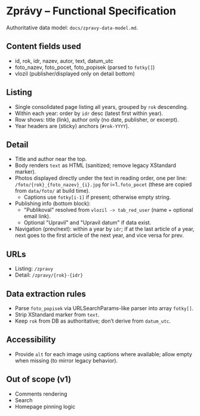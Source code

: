 # Zprávy – Functional Specification

Authoritative data model: `docs/zpravy-data-model.md`.

## Content fields used

- id, rok, idr, nazev, autor, text, datum_utc
- foto_nazev, foto_pocet, foto_popisek (parsed to `fotky[]`)
- vlozil (publisher/displayed only on detail bottom)

## Listing

- Single consolidated page listing all years, grouped by `rok` descending.
- Within each year: order by `idr` desc (latest first within year).
- Row shows: title (link), author only (no date, publisher, or excerpt).
- Year headers are (sticky) anchors (`#rok-YYYY`).

## Detail

- Title and author near the top.
- Body renders `text` as HTML (sanitized; remove legacy XStandard marker).
- Photos displayed directly under the text in reading order, one per line: `/foto/{rok}_{foto_nazev}_{i}.jpg` for i=1..`foto_pocet` (these are copied from `data/foto/` at build time).
  - Captions use `fotky[i-1]` if present; otherwise empty string.
- Publishing info (bottom block):
  - "Publikoval" resolved from `vlozil -> tab_red_user` (name + optional email link).
  - Optional "Upravil" and "Upravil datum" if data exist.
- Navigation (prev/next): within a year by `idr`; if at the last article of a year, next goes to the first article of the next year, and vice versa for prev.

## URLs

- Listing: `/zpravy`
- Detail: `/zpravy/{rok}-{idr}`

## Data extraction rules

- Parse `foto_popisek` via URLSearchParams-like parser into array `fotky[]`.
- Strip XStandard marker from `text`.
- Keep `rok` from DB as authoritative; don’t derive from `datum_utc`.

## Accessibility

- Provide `alt` for each image using captions where available; allow empty when missing (to mirror legacy behavior).

## Out of scope (v1)

- Comments rendering
- Search
- Homepage pinning logic
